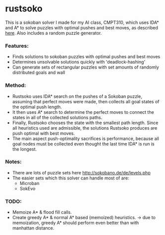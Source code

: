 # rustsoko
This is a sokoban solver I made for my AI class, CMPT310, which uses IDA* and A* to solve puzzles with optimal pushes and best moves, as described [here](http://www.sokobano.de/wiki/index.php?title=Level_format#Level_collection). Also includes a random puzzle generator. 

### Features:
- Finds solutions to sokoban puzzles with optimal pushes and best moves
- Determines unsolvable solutions quickly with 'deadlock-hashing'
- Can generate sets of rectangular puzzles with set amounts of randomly distributed goals and wall

### Method:
- Rustsoko uses IDA* search on the pushes of a Sokoban puzzle, assuming that perfect moves were made, then collects all goal states of the optimal push length. 
- It then uses A* search to determine the perfect moves to connect the states in all of the collected solutions paths. 
- Finally, Rustsoko chooses the state with the smallest path length. Since all heuristics used are admissible, the solutions Rustsoko produces are push optimal with best moves.
- The main aspect push-optimality sacrifices is performance, because all goal nodes must be collected even thought the last time IDA* is run is the longest. 

### Notes:
- There are lots of puzzle sets here http://sokobano.de/de/levels.php
- The easier sets which this solver can handle most of are: 
  - Microban
  - SokEvo
  
  
### TODO:
- Memoize A* & flood fill calls.
- Create greedy A* & normal A* based (memoized) heuristics. -> due to memoization, greedy A* should perform even better than with manhattan distance.
